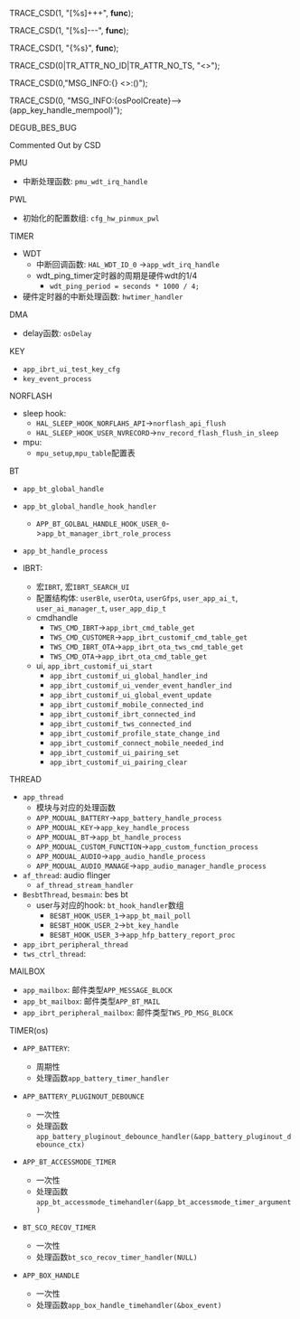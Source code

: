 TRACE_CSD(1, "[%s]+++", __func__);

TRACE_CSD(1, "[%s]---", __func__);

TRACE_CSD(1, "{%s}", __func__);

TRACE_CSD(0|TR_ATTR_NO_ID|TR_ATTR_NO_TS, "<>");

TRACE_CSD(0,"MSG_INFO:{} <>:()");

TRACE_CSD(0, "MSG_INFO:{osPoolCreate}-->(app_key_handle_mempool)");

DEGUB_BES_BUG

Commented Out by CSD

PMU

* 中断处理函数: `pmu_wdt_irq_handle`

PWL

* 初始化的配置数组: `cfg_hw_pinmux_pwl`

TIMER

* WDT
  * 中断回调函数: `HAL_WDT_ID_0` ->`app_wdt_irq_handle`
  * wdt_ping_timer定时器的周期是硬件wdt的1/4
    * `wdt_ping_period = seconds * 1000 / 4;`
* 硬件定时器的中断处理函数: `hwtimer_handler`

DMA

* delay函数: `osDelay`

KEY

* `app_ibrt_ui_test_key_cfg`
* `key_event_process`

NORFLASH

* sleep hook: 
  * `HAL_SLEEP_HOOK_NORFLAHS_API`->`norflash_api_flush`
  * `HAL_SLEEP_HOOK_USER_NVRECORD`->`nv_record_flash_flush_in_sleep`
* mpu: 
  * `mpu_setup`,`mpu_table`配置表

BT

* `app_bt_global_handle`

* `app_bt_global_handle_hook_handler`
  * `APP_BT_GOLBAL_HANDLE_HOOK_USER_0`->`app_bt_manager_ibrt_role_process`
* `app_bt_handle_process`

* IBRT:
  * 宏`IBRT`,  宏`IBRT_SEARCH_UI`
  * 配置结构体: `userBle`, `userOta`, `userGfps`, `user_app_ai_t`, `user_ai_manager_t`, `user_app_dip_t`
  * cmdhandle
    * `TWS_CMD_IBRT`->`app_ibrt_cmd_table_get`
    * `TWS_CMD_CUSTOMER`->`app_ibrt_customif_cmd_table_get`
    * `TWS_CMD_IBRT_OTA`->`app_ibrt_ota_tws_cmd_table_get`
    * `TWS_CMD_OTA`->`app_ibrt_ota_cmd_table_get`
  * ui,  `app_ibrt_customif_ui_start`
    * `app_ibrt_customif_ui_global_handler_ind`
    * `app_ibrt_customif_ui_vender_event_handler_ind`
    * `app_ibrt_customif_ui_global_event_update`
    * `app_ibrt_customif_mobile_connected_ind`
    * `app_ibrt_customif_ibrt_connected_ind`
    * `app_ibrt_customif_tws_connected_ind`
    * `app_ibrt_customif_profile_state_change_ind`
    * `app_ibrt_customif_connect_mobile_needed_ind`
    * `app_ibrt_customif_ui_pairing_set`
    * `app_ibrt_customif_ui_pairing_clear`

THREAD

* `app_thread`
  * 模块与对应的处理函数	
  * `APP_MODUAL_BATTERY`->`app_battery_handle_process`
  * `APP_MODUAL_KEY`->`app_key_handle_process`
  * `APP_MODUAL_BT`->`app_bt_handle_process`
  * `APP_MODUAL_CUSTOM_FUNCTION`->`app_custom_function_process`
  * `APP_MODUAL_AUDIO`->`app_audio_handle_process`
  * `APP_MODUAL_AUDIO_MANAGE`->`app_audio_manager_handle_process`
* `af_thread`: audio flinger
  * `af_thread_stream_handler`
* `BesbtThread`, `besmain`: bes bt
  * user与对应的hook: `bt_hook_handler`数组
    * `BESBT_HOOK_USER_1`->`app_bt_mail_poll`
    * `BESBT_HOOK_USER_2`->`bt_key_handle`
    * `BESBT_HOOK_USER_3`->`app_hfp_battery_report_proc`
* `app_ibrt_peripheral_thread`
* `tws_ctrl_thread`: 

MAILBOX

* `app_mailbox`: 邮件类型`APP_MESSAGE_BLOCK`
* `app_bt_mailbox`: 邮件类型`APP_BT_MAIL`
* `app_ibrt_peripheral_mailbox`: 邮件类型`TWS_PD_MSG_BLOCK`

TIMER(os)

* `APP_BATTERY`:

  * 周期性
  * 处理函数`app_battery_timer_handler`

* `APP_BATTERY_PLUGINOUT_DEBOUNCE`

  * 一次性
  * 处理函数`app_battery_pluginout_debounce_handler(&app_battery_pluginout_debounce_ctx)`


* `APP_BT_ACCESSMODE_TIMER`
  * 一次性
  * 处理函数`app_bt_accessmode_timehandler(&app_bt_accessmode_timer_argument)`
* `BT_SCO_RECOV_TIMER`
  * 一次性
  * 处理函数`bt_sco_recov_timer_handler(NULL)`
* `APP_BOX_HANDLE`

  * 一次性
  * 处理函数`app_box_handle_timehandler(&box_event)`